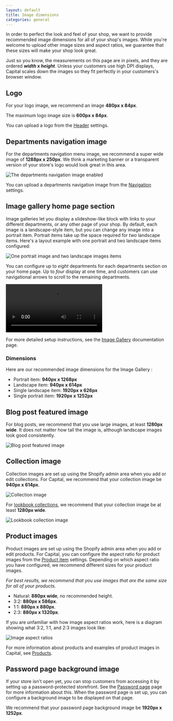 ```yaml
---
layout: default
title: Image dimensions
categories: general
---
```


In order to perfect the look and feel of your shop, we want to provide recommended image dimensions for all of your shop's images. While you're welcome to upload other image sizes and aspect ratios, we guarantee that these sizes will make your shop look great.

Just so you know, the measurements on this page are in pixels, and they are ordered **_width_ x _height_**. Unless your customers use high DPI displays, Capital scales down the images so they fit perfectly in your customers's browser window.

## Logo

For your logo image, we recommend an image **480px x 84px**.

The maximum logo image size is **600px x 84px**.

You can upload a logo from the [Header](../header) settings.

## Departments navigation image

For the departments navigation menu image, we recommend a super wide image of **1288px x 250px**. We think a marketing banner or a transparent version of your store's logo would look great in this area.

![The departments navigation image enabled](../images/departments-navigation.png)

You can upload a departments navigation image from the [Navigation](../navigation) settings.

## Image gallery home page section

Image galleries let you display a slideshow-like block with links to your different departments, or any other page of your shop. By default, each image is a landscape-style item, but you can change any image into a portrait item. Portrait items take up the space required for _two_ landscape items. Here's a layout example with one portrait and two landscape items configured:

![One portrait image and two landscape images items](../images/image-gallery-section-size.png)

You can configure up to _eight_ departments for each departments section on your home page. Up to _four_ display at one time, and customers can use navigational arrows to scroll to the remaining departments.

<video autoplay loop nocontrols>
  <source src="../videos/image-gallery.mp4" type="video/mp4">
  <source src="../videos/image-gallery.webm" type="video/webm">
Your browser does not support the video tag. Try opening this page with a browser like Google Chrome, Mozilla Firefox, or Safari.
</video>

For more detailed setup instructions, see the [Image Gallery](../add-homepage-sections#image-gallery) documentation page.

### Dimensions

Here are our recommended image dimensions for the Image Gallery :

- Portrait item: **940px x 1268px**
- Landscape item: **940px x 614px**
- Single landscape item: **1920px x 626px**
- Single portrait item: **1920px x 1252px**

## Blog post featured image

For blog posts, we recommend that you use large images, at least **1280px wide**. It does not matter how tall the image is, although landscape images look good consistently.

![Blog post featured image](../images/blog-post-layout-1.png)

## Collection image

Collection images are set up using the Shopify admin area when you add or edit collections. For Capital, we recommend that your collection image be **940px x 614px**.

![Collection image](../images/collections-layout.png)

For [lookbook collections](../lookbook-collections), we recommend that your collection image be at least **1280px wide**.

![Lookbook collection image](../images/lookbook-collection.png)

## Product images

Product images are set up using the Shopify admin area when you add or edit products. For Capital, you can configure the aspect ratio for product images from the [Product item](../product-item) settings. Depending on which aspect ratio you have configured, we recommend different sizes for your product images.

_For best results, we recommend that you use images that are the same size for all of your products._

- Natural: **880px wide**, no recommended height.
- 3:2: **880px x 586px**.
- 1:1: **880px x 880px**.
- 2:3: **880px x 1320px**.


If you are unfamiliar with how image aspect ratios work, here is a diagram showing what 3:2, 1:1, and 2:3 images look like:

![Image aspect ratios](../images/aspect-ratios.png)

For more information about products and examples of product images in Capital, see [Products](../products).

## Password page background image

If your store isn't open yet, you can stop customers from accessing it by setting up a password-protected storefront. See the [Password page](../password-page) page for more information about this. When the password page is set up, you can configure a background image to be displayed on that page.

We recommend that your password page background image be **1920px x 1252px**.
